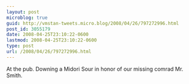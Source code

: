 ```yaml
---
layout: post
microblog: true
guid: http://vmstan-tweets.micro.blog/2008/04/26/797272996.html
post_id: 3055179
date: 2008-04-25T23:10:22-0600
lastmod: 2008-04-25T23:10:22-0600
type: post
url: /2008/04/26/797272996.html
---
```

At the pub. Downing a Midori Sour in honor of our missing comrad Mr. Smith.
